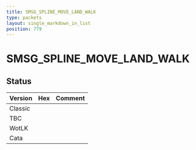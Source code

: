 ```yaml
---
title: SMSG_SPLINE_MOVE_LAND_WALK
type: packets
layout: single_markdown_in_list
position: 779
---
```


# SMSG_SPLINE_MOVE_LAND_WALK

## Status

Version | Hex | Comment
---------- | ---------- | ---------- 
Classic |  |  
TBC |  |  
WotLK |  |  
Cata |  |  
